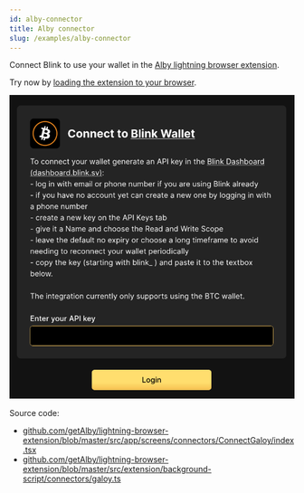 ```yaml
---
id: alby-connector
title: Alby connector
slug: /examples/alby-connector
---
```


Connect Blink to use your wallet in the [Alby lightning browser extension](https://getalby.com/).

Try now by [loading the extension to your browser](https://github.com/getAlby/lightning-browser-extension/blob/master/doc/SETUP.md#how-to-run-alby-in-the-local-development-environment).

![Alby connector](../images/alby_connector.png)

Source code:
* [github.com/getAlby/lightning-browser-extension/blob/master/src/app/screens/connectors/ConnectGaloy/index.tsx](https://github.com/getAlby/lightning-browser-extension/blob/master/src/app/screens/connectors/ConnectGaloy/index.tsx)
* [github.com/getAlby/lightning-browser-extension/blob/master/src/extension/background-script/connectors/galoy.ts](https://github.com/getAlby/lightning-browser-extension/blob/master/src/extension/background-script/connectors/galoy.ts)
